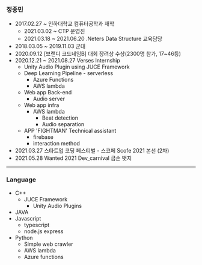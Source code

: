 ### 정종민

+ 2017.02.27 ~ 인하대학교 컴퓨터공학과 재학
  + 2021.03.02 ~ CTP 운영진
  + 2021.03.18 ~ 2021.06.20 .Neters Data Structure 교육담당
+ 2018.03.05 ~ 2019.11.03 군대
+ 2020.09.12 [브랜디 코드네임B] 대회 장려상 수상(2300명 참가, 17~46등)
+ 2020.12.21 ~ 2021.08.27 Verses Internship
  + Unity Audio Plugin using JUCE Framework
  + Deep Learning Pipeline - serverless
    + Azure Functions
    + AWS lambda
  + Web app Back-end
    + Audio server
  + Web app infra
    + AWS lambda
      + Beat detection
      + Audio separation
  + APP 'FIGHTMAN' Technical assistant
    + firebase
    + interaction method
+ 2021.03.27 스타트업 코딩 페스티벌 - 스코페 Scofe 2021 본선 (2차)
+ 2021.05.28 Wanted 2021 Dev_carnival 금손 뱃지



------------------------



### Language

+ C++
  + JUCE Framework
    + Unity Audio Plugins
+ JAVA
+ Javascript
  + typescript
  + node.js express
+ Python
  + Simple web crawler
  + AWS lambda
  + Azure functions
